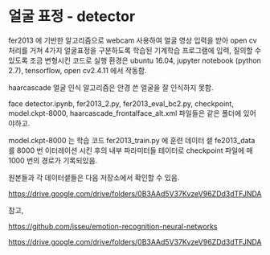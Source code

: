 # 얼굴 표정 - detector

fer2013 에 기반한 알고리즘으로 webcam 사용하여 얼굴 영상 입력을 받아 open cv 처리를 거쳐 4가지 얼굴표정을 구분하도록 학습된 기계학습 프로그램에 입력, 질의할 수 있도록 조금 변형시킨 코드로 실행 환경은 ubuntu 16.04, jupyter notebook (python 2.7), tensorflow, open cv2.4.11 에서 작동함.   

haarcascade 얼굴 인식 알고리즘은 안경 쓴 얼굴을 잘 인식하지 못함.

face detector.ipynb, fer2013_2.py, fer2013_eval_bc2.py, checkpoint, model.ckpt-8000, haarcascade_frontalface_alt.xml 파일들은 같은 폴더에 있어야하고.

model.ckpt-8000 는 학습 코드 fer2013_train.py 에 훈련 데이터 셑 fe2013_data 를 8000 번 이터레이션 시킨 후의 내부 파라미터들 테이터로 checkpoint 파일에 매 1000 번의 경로가 기록되있음.

원본들과 각 데이터셑들은 다음 저장소에서 확인할 수 있음.

https://drive.google.com/drive/folders/0B3AAd5V37KvzeV96ZDd3dTFJNDA

참고,

https://github.com/isseu/emotion-recognition-neural-networks

https://drive.google.com/drive/folders/0B3AAd5V37KvzeV96ZDd3dTFJNDA
